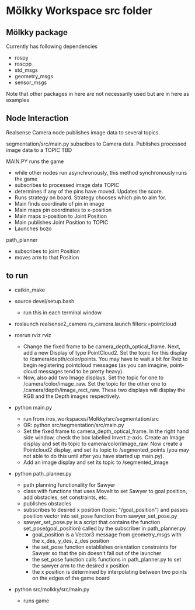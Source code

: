 # Mölkky Workspace src folder

## Mölkky package
Currently has following dependencies
- rospy
- roscpp
- std_msgs
- geometry_msgs
- sensor_msgs

Note that other packages in here are not necessarily used but are in here as examples

## Node Interaction
Realsense Camera node publishes image data to several topics.

segmentation/src/main.py subscibes to Camera data. Publishes processed image data to a TOPIC TBD

MAIN.PY runs the game
- while other nodes run asynchronously, this method synchronously runs the game
- subscribes to processed image data TOPIC
- determines if any of the pins have moved. Updates the score.
- Runs strategy on board. Strategy chooses which pin to aim for.
- Main finds coordinate of pin in image
- Main maps pin coordinates to x-position
- Main maps x-position to Joint Position
- Main publishes Joint Position to TOPIC
- Launches bozo

path_planner
- subscribes to joint Position
- moves arm to that Position

## to run

- catkin_make
- source devel/setup.bash
  - run this in each terminal window

- roslaunch realsense2_camera rs_camera.launch filters:=pointcloud

- rosrun rviz rviz
	- Change the fixed frame to be camera_depth_optical_frame. Next, add a new Display of type PointCloud2. Set the topic for this display to /camera/depth/color/points. You may have to wait a bit for Rviz to begin registering pointcloud messages (as you can imagine, point-cloud messages tend to be pretty heavy).
	- Now, also add two Image displays. Set the topic for one to /camera/color/image_raw. Set the topic for the other one to /camera/depth/image_rect_raw. These two displays will display the RGB and the Depth images respectively.

- python main.py
	- run from /ros_workspaces/Molkky/src/segmentation/src
	- OR: python src/segmentation/src/main.py
	- Set the fixed frame to camera_depth_optical_frame. In the right hand side window, check the box labelled Invert z-axis. Create an Image display and set its topic to camera/color/image_raw. Now create a Pointcloud2 display, and set its topic to /segmented_points (you may not able to do this until after you have started up main.py).
	- Add an image display and set its topic to /segmented_image

- python path_planner.py
	- path planning functionality for Sawyer
	- class with functions that uses MoveIt to set Sawyer to goal position, add obstacles, set constraints, etc.
	- publishes obstacles
	- subscribes to desired x position (topic: "/goal_position") and passes position vector into set_pose function from sawyer_set_pose.py
	- sawyer_set_pose.py is a script that contains the function set_pose(goal_position) called by the subscriber in path_planner.py
		- goal_position is a Vector3 message from geometry_msgs with the x_des, y_des, z_des position
		- the set_pose function establishes orientation constraints for Sawyer so that the pin doesn't fall out of the launcher
		- the set_pose function calls functions in path_planner.py to set the sawyer arm to the desired x position
		- the x position is determined by interpolating between two points on the edges of the game board

- python src/molkky/src/main.py
	- runs game